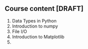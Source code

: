 ## Course content [DRAFT]  
1. Data Types in Python
2. Introduction to numpy
3. File I/O
4. Introduction to Matplotlib
5. 